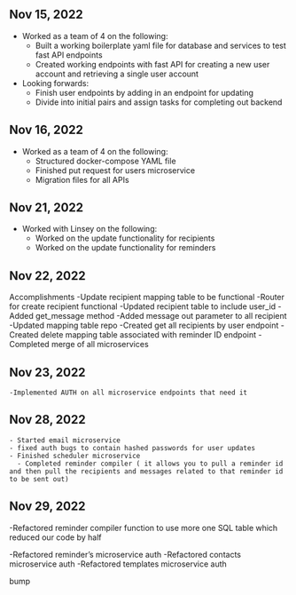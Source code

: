 ## Nov 15, 2022

- Worked as a team of 4 on the following:
  - Built a working boilerplate yaml file for database and services to test fast API endpoints
  - Created working endpoints with fast API for creating a new user account and retrieving a single user account
- Looking forwards:
  - Finish user endpoints by adding in an endpoint for updating
  - Divide into initial pairs and assign tasks for completing out backend

## Nov 16, 2022

- Worked as a team of 4 on the following:
  - Structured docker-compose YAML file
  - Finished put request for users microservice
  - Migration files for all APIs

## Nov 21, 2022

- Worked with Linsey on the following:
  - Worked on the update functionality for recipients
  - Worked on the update functionality for reminders

## Nov 22, 2022

Accomplishments
-Update recipient mapping table to be functional
-Router for create recipient functional
-Updated recipient table to include user_id
-Added get_message method
-Added message out parameter to all recipient
-Updated mapping table repo
-Created get all recipients by user endpoint
-Created delete mapping table associated with reminder ID endpoint
-Completed merge of all microservices

## Nov 23, 2022

    -Implemented AUTH on all microservice endpoints that need it

## Nov 28, 2022

    - Started email microservice
    - fixed auth bugs to contain hashed passwords for user updates
    - Finished scheduler microservice
      - Completed reminder compiler ( it allows you to pull a reminder id and then pull the recipients and messages related to that reminder id to be sent out)

## Nov 29, 2022

-Refactored reminder compiler function to use more one SQL table which reduced our code by half

-Refactored reminder’s microservice auth
-Refactored contacts microservice auth
-Refactored templates microservice auth

bump
